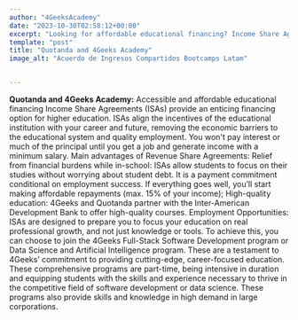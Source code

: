 ```yaml
---
author: "4GeeksAcademy"
date: "2023-10-30T02:58:12+00:00"
excerpt: "Looking for affordable educational financing? Income Share Agreements (ISAs) could be the solution. With ISA, you'll pay a minimum percentage of your income, allowing you to focus on your studies without the burden of student debt. Join 4Geeks and Quotanda's programs to gain high-quality education and open up employment opportunities in software development or data science."
template: "post"
title: "Quotanda and 4Geeks Academy"
image_alt: "Acuerdo de Ingresos Compartidos Bootcamps Latam"


---
```


**Quotanda and 4Geeks Academy:**
Accessible and affordable educational financing
Income Share Agreements (ISAs) provide an enticing financing option for higher education. ISAs align the incentives of the educational institution with your career and future, removing the economic barriers to the educational system and quality employment. You won't pay interest or much of the principal until you get a job and generate income with a minimum salary.
Main advantages of Revenue Share Agreements:
Relief from financial burdens while in-school: ISAs allow students to focus on their studies without worrying about student debt.
It is a payment commitment conditional on employment success. If everything goes well, you’ll start making affordable repayments (max. 15% of your income);
High-quality education: 4Geeks and Quotanda partner with the Inter-American Development Bank to offer high-quality courses.
Employment Opportunities: ISAs are designed to prepare you to focus your education on real professional growth, and not just knowledge or tools.
To achieve this, you can choose to join the 4Geeks Full-Stack Software Development program or Data Science and Artificial Intelligence program. These are a testament to 4Geeks’ commitment to providing cutting-edge, career-focused education. These comprehensive programs are part-time, being intensive in duration and equipping students with the skills and experience necessary to thrive in the competitive field of software development or data science. These programs also provide skills and knowledge in high demand in large corporations.
